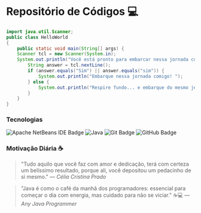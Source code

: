 # Repositório de Códigos 💻
```java
import java.util.Scanner;
public class HelloWorld
{
	public static void main(String[] args) {
	Scanner tcl = new Scanner(System.in);
	System.out.println("Você está pronto para embarcar nessa jornada comigo? ");
        String answer = tcl.nextLine();
        if (answer.equals("Sim") || answer.equals("sim")) {
            System.out.println("Embarque nessa jornada comigo! ");
        } else {
            System.out.println("Respire fundo... e embarque do mesmo jeito! 🤣");
        }
    }
}
```

### Tecnologias
![Apache NetBeans IDE Badge](https://img.shields.io/badge/Apache%20NetBeans%20IDE-1B6AC6?logo=apachenetbeanside&logoColor=fff&style=for-the-badge)
![Java](https://img.shields.io/badge/java-%23ED8B00.svg?style=for-the-badge&logo=openjdk&logoColor=white)
![Git Badge](https://img.shields.io/badge/Git-F05032?logo=git&logoColor=fff&style=for-the-badge)
![GitHub Badge](https://img.shields.io/badge/GitHub-181717?logo=github&logoColor=fff&style=for-the-badge)

### Motivação Diária ☕
> "Tudo aquilo que você faz com amor e dedicação, terá com certeza um belíssimo resultado, porque ali, você depositou um pedacinho de si mesmo."
— *Célia Cristina Prado*

> "Java é como o café da manhã dos programadores: essencial para começar o dia com energia, mas cuidado para não se viciar." ☕️💻
— *Any Java Programmer*
